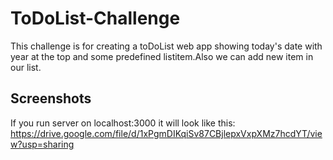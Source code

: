# ToDoList-Challenge
This challenge is for creating a toDoList web app showing today's date with year at the top and some predefined listitem.Also we can add new item in our list.
## Screenshots
If you run server on localhost:3000 it will look like this:
https://drive.google.com/file/d/1xPgmDIKqiSv87CBjlepxVxpXMz7hcdYT/view?usp=sharing
